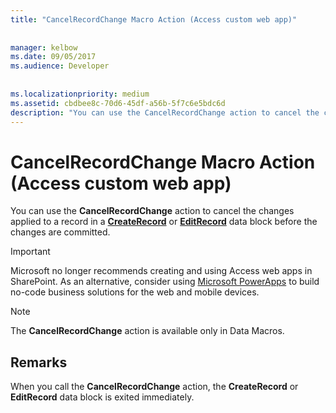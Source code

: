 ```yaml
---
title: "CancelRecordChange Macro Action (Access custom web app)"
  
  
manager: kelbow
ms.date: 09/05/2017
ms.audience: Developer
 
  
ms.localizationpriority: medium
ms.assetid: cbdbee8c-70d6-45df-a56b-5f7c6e5bdc6d
description: "You can use the CancelRecordChange action to cancel the changes applied to a record in a CreateRecord or EditRecord data block before the changes are committed."
---
```


# CancelRecordChange Macro Action (Access custom web app)

You can use the **CancelRecordChange** action to cancel the changes applied to a record in a **[CreateRecord](createrecord-data-block-access-custom-web-app.md)** or **[EditRecord](editrecord-data-block-access-custom-web-app.md)** data block before the changes are committed. 
  
> [!IMPORTANT]
> Microsoft no longer recommends creating and using Access web apps in SharePoint. As an alternative, consider using [Microsoft PowerApps](https://powerapps.microsoft.com/) to build no-code business solutions for the web and mobile devices. 
  
> [!NOTE]
> The **CancelRecordChange** action is available only in Data Macros. 
  
## Remarks

When you call the **CancelRecordChange** action, the **CreateRecord** or **EditRecord** data block is exited immediately. 
  

